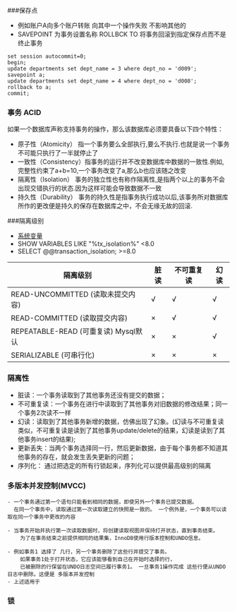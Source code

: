 ###保存点
- 例如账户A向多个账户转账 向其中一个操作失败 不影响其他的
- SAVEPOINT 为事务设置名称 ROLLBCK TO 将事务回滚到指定保存点而不是终止事务
```
set session autocommit=0;
begin;
update departments set dept_name = 3 where dept_no = 'd009';
savepoint a;
update departments set dept_name = 4 where dept_no = 'd008';
rollback to a;
commit;
```

### 事务 ACID ###
如果一个数据库声称支持事务的操作，那么该数据库必须要具备以下四个特性：
- 原子性（Atomicity）  指一个事务要么全部执行,要么不执行.也就是说一个事务不可能只执行了一半就停止了
- 一致性（Consistency）指事务的运行并不改变数据库中数据的一致性.例如,完整性约束了a+b=10,一个事务改变了a,那么b也应该随之改变
- 隔离性（Isolation）  事务的独立性也有称作隔离性,是指两个以上的事务不会出现交错执行的状态.因为这样可能会导致数据不一致
- 持久性（Durability） 事务的持久性是指事务执行成功以后,该事务所对数据库所作的更改便是持久的保存在数据库之中，不会无缘无故的回滚.

###隔离级别
- [系统变量](https://dev.mysql.com/doc/refman/8.0/en/server-system-variables.html#sysvar_transaction_isolation)
- SHOW VARIABLES LIKE "%tx_isolation%"  <8.0
- SELECT @@transaction_isolation;   >=8.0

| 隔离级别 | 脏读 | 不可重复读          |    幻读   |
| --- | --- | ---                      |    ---    |
| READ-UNCOMMITTED (读取未提交内容)     | √ | √ | √ |
| READ-COMMITTED (读取提交内容)         | × | √ | √ |
| REPEATABLE-READ (可重复读) Mysql默认  | × | × | √ |
| SERIALIZABLE (可串行化)             | × | × | × |
    
    
### 隔离性
- 脏读：一个事务读取到了其他事务还没有提交的数据；
- 不可重复读：一个事务在进行中读取到了其他事务对旧数据的修改结果；同一个事务2次读不一样
- 幻读：读取到了其他事务新增的数据，仿佛出现了幻象。(幻读与不可重复读类似，不可重复读是读到了其他事务update/delete的结果，幻读是读到了其他事务insert的结果);
- 更新丢失：当两个事务选择同一行，然后更新数据，由于每个事务都不知道其他事务的存在，就会发生丢失更新的问题；
- 序列化： 通过把选定的所有行锁起来，序列化可以提供最高级别的隔离

### 多版本并发控制(MVCC)
    - 一个事务通过第一个语句只能看到相同的数据，即使另外一个事务已提交数据。
      在同一个事务中，读取通过第一次读取建立的快照是一致的。 一个例外是，一个事务可以读取在同一个事务中更改的内容
    
    - 当事务开始并执行第一次读取数据时，将创建读取视图并保持打开状态，直到事务结束。
        为了在事务结束之前提供相同的结果集，InnoDB使用行版本控制和UNDO信息。

    - 例如事务1 选择了 几行，另一个事务删除了这些行并提交了事务。
        如果事务1处于打开状态，它应该能够看到自己在开始时选择的行，
        已被删除的行保留在UNDO日志空间已履行事务1。 一旦事务1操作完成 这些行便从UNDO日志中删除。这便是 多版本并发控制
    - 上述适用于
### 锁